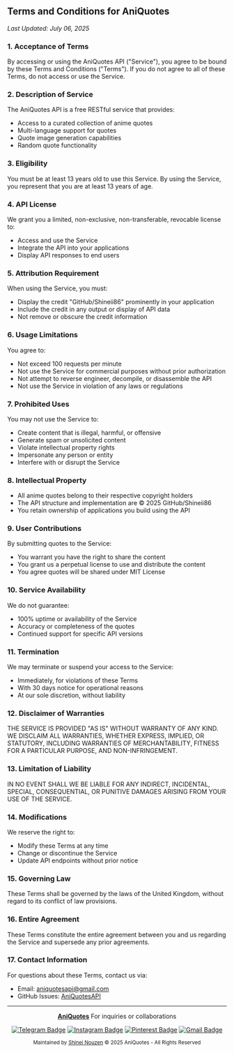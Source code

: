 ## Terms and Conditions for AniQuotes
*Last Updated: July 06, 2025*

### 1. Acceptance of Terms
By accessing or using the AniQuotes API ("Service"), you agree to be bound by these Terms and Conditions ("Terms"). If you do not agree to all of these Terms, do not access or use the Service.

### 2. Description of Service
The AniQuotes API is a free RESTful service that provides:
- Access to a curated collection of anime quotes
- Multi-language support for quotes
- Quote image generation capabilities
- Random quote functionality

### 3. Eligibility
You must be at least 13 years old to use this Service. By using the Service, you represent that you are at least 13 years of age.

### 4. API License
We grant you a limited, non-exclusive, non-transferable, revocable license to:
- Access and use the Service
- Integrate the API into your applications
- Display API responses to end users

### 5. Attribution Requirement
When using the Service, you must:
- Display the credit "GitHub/Shineii86" prominently in your application
- Include the credit in any output or display of API data
- Not remove or obscure the credit information

### 6. Usage Limitations
You agree to:
- Not exceed 100 requests per minute
- Not use the Service for commercial purposes without prior authorization
- Not attempt to reverse engineer, decompile, or disassemble the API
- Not use the Service in violation of any laws or regulations

### 7. Prohibited Uses
You may not use the Service to:
- Create content that is illegal, harmful, or offensive
- Generate spam or unsolicited content
- Violate intellectual property rights
- Impersonate any person or entity
- Interfere with or disrupt the Service

### 8. Intellectual Property
- All anime quotes belong to their respective copyright holders
- The API structure and implementation are © 2025 GitHub/Shineii86
- You retain ownership of applications you build using the API

### 9. User Contributions
By submitting quotes to the Service:
- You warrant you have the right to share the content
- You grant us a perpetual license to use and distribute the content
- You agree quotes will be shared under MIT License

### 10. Service Availability
We do not guarantee:
- 100% uptime or availability of the Service
- Accuracy or completeness of the quotes
- Continued support for specific API versions

### 11. Termination
We may terminate or suspend your access to the Service:
- Immediately, for violations of these Terms
- With 30 days notice for operational reasons
- At our sole discretion, without liability

### 12. Disclaimer of Warranties
THE SERVICE IS PROVIDED "AS IS" WITHOUT WARRANTY OF ANY KIND. WE DISCLAIM ALL WARRANTIES, WHETHER EXPRESS, IMPLIED, OR STATUTORY, INCLUDING WARRANTIES OF MERCHANTABILITY, FITNESS FOR A PARTICULAR PURPOSE, AND NON-INFRINGEMENT.

### 13. Limitation of Liability
IN NO EVENT SHALL WE BE LIABLE FOR ANY INDIRECT, INCIDENTAL, SPECIAL, CONSEQUENTIAL, OR PUNITIVE DAMAGES ARISING FROM YOUR USE OF THE SERVICE.

### 14. Modifications
We reserve the right to:
- Modify these Terms at any time
- Change or discontinue the Service
- Update API endpoints without prior notice

### 15. Governing Law
These Terms shall be governed by the laws of the United Kingdom, without regard to its conflict of law provisions.

### 16. Entire Agreement
These Terms constitute the entire agreement between you and us regarding the Service and supersede any prior agreements.

### 17. Contact Information
For questions about these Terms, contact us via:
- Email: aniquotesapi@gmail.com
- GitHub Issues: [AniQuotesAPI](https://github.com/Shineii86/AniQuotesAPI/issues)

---

<div align="center">
  
**[AniQuotes](https://github.com/AniQuotes)** For inquiries or collaborations
     
[![Telegram Badge](https://img.shields.io/badge/-Telegram-2CA5E0?style=flat&logo=Telegram&logoColor=white)](https://telegram.me/Shineii86 "Contact on Telegram")
[![Instagram Badge](https://img.shields.io/badge/-Instagram-C13584?style=flat&logo=Instagram&logoColor=white)](https://instagram.com/ikx7.a "Follow on Instagram")
[![Pinterest Badge](https://img.shields.io/badge/-Pinterest-E60023?style=flat&logo=Pinterest&logoColor=white)](https://pinterest.com/ikx7a "Follow on Pinterest")
[![Gmail Badge](https://img.shields.io/badge/-Gmail-D14836?style=flat&logo=Gmail&logoColor=white)](mailto:ikx7a@hotmail.com "Send an Email")

<sup>Maintained by [Shinei Nouzen](https://github.com/Shineii86) © 2025 AniQuotes - All Rights Reserved</sup>

</div>
